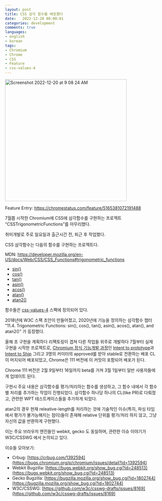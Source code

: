 ```yaml
---
layout: post
title: CSS 삼각 함수를 배포했다
date:   2022-12-20 00:00:01
categories: development
comments: true
languages:
- english
- korean
tags:
- Chromium
- Chrome
- CSS
- Feature
- css-values-4
---	
```


<img width="402" alt="Screenshot 2022-12-20 at 9 08 24 AM" src="https://user-images.githubusercontent.com/18409763/208580491-09ba5854-aa6a-4149-b305-b9b5b271cfae.png">

Feature Entry: https://chromestatus.com/feature/5165381072191488

7월쯤 시작한 Chromium에 CSS에 삼각함수를 구현하는 프로젝트 “CSSTrigonometricFunctions”를 마무리했다.

취미개발로 주로 일요일과 출근시간 전, 퇴근 후 작업했다.

CSS 삼각함수는 다음의 함수를 구현하는 프로젝트다.

MDN: https://developer.mozilla.org/en-US/docs/Web/CSS/CSS_Functions#trigonometric_functions
- [sin()](https://developer.mozilla.org/en-US/docs/Web/CSS/sin)
- [cos()](https://developer.mozilla.org/en-US/docs/Web/CSS/cos)
- [tan()](https://developer.mozilla.org/en-US/docs/Web/CSS/tan)
- [asin()](https://developer.mozilla.org/en-US/docs/Web/CSS/asin)
- [acos()](https://developer.mozilla.org/en-US/docs/Web/CSS/acos)
- [atan()](https://developer.mozilla.org/en-US/docs/Web/CSS/atan)
- [atan2()](https://developer.mozilla.org/en-US/docs/Web/CSS/atan2)

함수들은 [css-values-4](https://www.w3.org/TR/css-values-4/#trig-funcs) 스팩에 정의되어 있다.

 2018년에 W3C 스팩 초안이 만들어졌고, 2020년에 기능을 정의하는 삼각함수 챕터 ”11.4. Trigonometric Functions: sin(), cos(), tan(), asin(), acos(), atan(), and atan2()” 가 등장했다. 

올해 초 구현을 계획하다 리팩토링이 겹쳐 다른 작업들 위주로 개발하다 7월부터 실제 구현을 시작한 프로젝트로, [Chromium 정식 기능개발 과정](https://www.chromium.org/blink/launching-features/#implementations-of-already-defined-consensus-based-standards)인 [Intent to prototype](https://groups.google.com/a/chromium.org/g/blink-dev/c/-c9p-Sq_gWg/m/C9eOR3oGAgAJ)과 [Intent to Ship](https://groups.google.com/a/chromium.org/g/blink-dev/c/UiUVU722BbU/m/vQJy-qdpDAAJ) 그리고 3명의 커미터의 approved를 받아 stable로 전환하는 배포 CL이 머지되어 배포되었고, Chrome은 111 버전에 이 커밋이 포함되어 배포가 된다. 

Chrome  111 버전은 2월 9일부터 16일까지 beta를 거쳐 3월 1일부터 일반 사용자들에게 업데이트 된다.

구현시 주요 내용은 삼각함수를 평가/처리하는 함수를 생성하고, 그 함수 내에서 각 함수별 처리를 추가하는 작업이 진행되었다. 삼각함수 하나당 하나의 CL(like PR)로 다뤄졌고, 관련한 WPT 테스트케이스들을 추가하게 되었다.

atan2의 경우 현재 releative-length를 처리하는 것에 기술적인 이슈(특히, 파싱 타임에서 평가가 불가능해지는 점이)들이 존재해 relative 단위를 평가/처리 하지 않고, 그냥 자신의 값을 반환하게 구현했다. 

이는 주요 브라우저 엔진들인 webkit, gecko 도 동일하며, 관련한 이슈 이야기가 W3C/CSSWG 에서 논의되고 있다.

이슈들 모아보기:

- Crbug: [https://crbug.com/1392594](https://bugs.chromium.org/p/chromium/issues/detail?id=1392594)
- Webkit Bugzilla: [https://bugs.webkit.org/show_bug.cgi?id=248513](https://bugs.webkit.org/show_bug.cgi?id=248513)
- Gecko Bugzilla: [https://bugzilla.mozilla.org/show_bug.cgi?id=1802744](https://bugzilla.mozilla.org/show_bug.cgi?id=1802744)
- W3C/CSSWG: [https://github.com/w3c/csswg-drafts/issues/8169](https://github.com/w3c/csswg-drafts/issues/8169)
